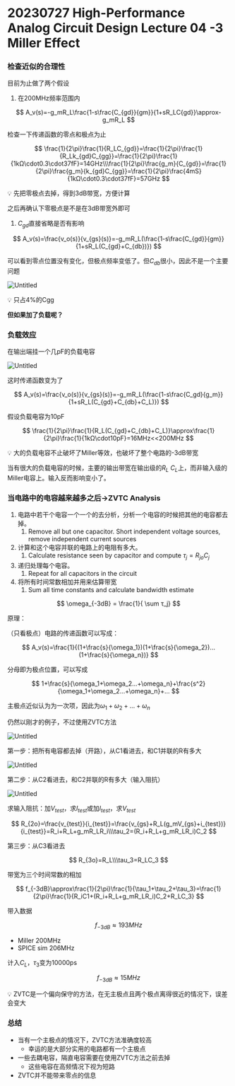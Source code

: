 # 20230727 High-Performance Analog Circuit Design Lecture 04 -3 Miller Effect

### 检查近似的合理性

目前为止做了两个假设

1. 在200MHz频率范围内

$$
A_v(s)=-g_mR_L\frac{1-s\frac{C_{gd}}{gm}}{1+sR_LC{gd}}\approx-g_mR_L
$$

检查一下传递函数的零点和极点为止

$$
\frac{1}{2\pi}\frac{1}{R_LC_{gd}}=\frac{1}{2\pi}\frac{1}{R_Lk_{gd}C_{gg}}=\frac{1}{2\pi}\frac{1}{1kΩ\cdot0.3\cdot37fF}=14GHz\\\frac{1}{2\pi}\frac{g_m}{C_{gd}}=\frac{1}{2\pi}\frac{g_m}{k_{gd}C_{gg}}=\frac{1}{2\pi}\frac{4mS}{1kΩ\cdot0.3\cdot37fF}=57GHz
$$

<aside>
💡 先把零极点去掉，得到3dB带宽，方便计算

</aside>

之后再确认下零极点是不是在3dB带宽外即可

1. $C_{gd}$直接省略是否有影响

$$
A_v(s)=\frac{v_o(s)}{v_{gs}(s)}=-g_mR_L(\frac{1-s\frac{C_{gd}}{gm}}{1+sR_L(C_{gd}+C_{db})})
$$

可以看到零点位置没有变化，但极点频率变低了。但$C_{db}$很小，因此不是一个主要问题

![Untitled](20230727%20High-Performance%20Analog%20Circuit%20Design%20Le%204352c570e87d4895958e25bc4218b22e/Untitled.png)

<aside>
💡 只占4%的Cgg

</aside>

**但如果加了负载呢？**

### 负载效应

在输出端挂一个几pF的负载电容

![Untitled](20230727%20High-Performance%20Analog%20Circuit%20Design%20Le%204352c570e87d4895958e25bc4218b22e/Untitled%201.png)

这时传递函数变为了

$$
A_v(s)=\frac{v_o(s)}{v_{gs}(s)}=-g_mR_L(\frac{1-s\frac{C_gd}{g_m}}{1+sR_L(C_{gd}+C_{db}+C_L)})
$$

假设负载电容为10pF

$$
\frac{1}{2\pi}\frac{1}{R_L(C_{gd}+C_{db}+C_L)}\approx\frac{1}{2\pi}\frac{1}{1kΩ\cdot10pF}=16MHz<<200MHz
$$

<aside>
💡 大的负载电容不止破坏了Miller等效，也破坏了整个电路的-3dB带宽

</aside>

当有很大的负载电容的时候，主要的输出带宽在输出级的$R_L\ C_L$上，而非输入级的Miller电容上。输入反而影响变小了。

### **当电路中的电容越来越多之后→ZVTC Analysis**

1. 电路中若干个电容一个一个的去分析，分析一个电容的时候把其他的电容都去掉。
    1. Remove all but one capacitor. Short independent voltage sources, remove independent current sources
2. 计算和这个电容并联的电路上的电阻有多大。
    1. Calculate resistance seen by capacitor and compute $τ_j=R_{jo}C_j$
3. 递归处理每个电容。
    1. Repeat for all capacitors in the circuit
4. 将所有时间常数相加并用来估算带宽
    1. Sum all time constants and calculate bandwidth estimate

$$
\omega_{-3dB} = \frac{1}{ \sum τ_j}
$$

原理：

（只看极点）电路的传递函数可以写成：

$$
A_v(s)=\frac{1}{(1+\frac{s}{\omega_1})(1+\frac{s}{\omega_2})...(1+\frac{s}{\omega_n})}
$$

分母即为极点位置，可以写成

$$
1+\frac{s}{\omega_1+\omega_2...+\omega_n}+\frac{s^2}{\omega_1+\omega_2...+\omega_n}+...
$$

主极点近似认为为一次项，因此为$\omega_1+\omega_2+...+\omega_n$

仍然以刚才的例子，不过使用ZVTC方法

![Untitled](20230727%20High-Performance%20Analog%20Circuit%20Design%20Le%204352c570e87d4895958e25bc4218b22e/Untitled%202.png)

第一步：把所有电容都去掉（开路），从C1看进去，和C1并联的R有多大

![Untitled](20230727%20High-Performance%20Analog%20Circuit%20Design%20Le%204352c570e87d4895958e25bc4218b22e/Untitled%203.png)

第二步：从C2看进去，和C2并联的R有多大（输入阻抗）

![Untitled](20230727%20High-Performance%20Analog%20Circuit%20Design%20Le%204352c570e87d4895958e25bc4218b22e/Untitled%204.png)

求输入阻抗：加$V_{test}$，求$I_{test}$或加$I_{test}$，求$V_{test}$

$$
R_{2o}=\frac{v_{test}}{i_{test}}=\frac{v_{gs}+R_L(g_mV_{gs}+i_{test})}{i_{test}}=R_i+R_L+g_mR_LR_i\\\tau_2=(R_i+R_L+g_mR_LR_i)C_2
$$

第三步：从C3看进去

$$
R_{3o}=R_L\\\tau_3=R_LC_3
$$

带宽为三个时间常数的相加

$$
f_{-3dB}\approx\frac{1}{2\pi}\frac{1}{\tau_1+\tau_2+\tau_3}=\frac{1}{2\pi}\frac{1}{R_iC1+(R_i+R_L+g_mR_LR_i)C_2+R_LC_3}
$$

带入数据

$$
f_{-3dB}\approx193MHz
$$

- Miller 200MHz
- SPICE sim 206MHz

计入$C_L$，$\tau_3$变为10000ps

$$
f_{-3dB}\approx15MHz
$$

<aside>
💡 ZVTC是一个偏向保守的方法，在无主极点且两个极点离得很近的情况下，误差会变大

</aside>

### 总结

- 当有一个主极点的情况下，ZVTC方法准确度较高
    - 幸运的是大部分实用的电路都有一个主极点
- 一些去耦电容，隔直电容需要在使用ZVTC方法之前去掉
    - 这些电容在高频情况下视为短路
- ZVTC并不能带来零点的信息